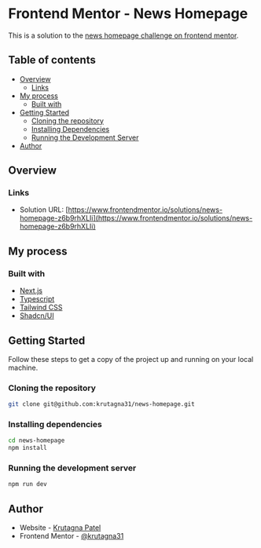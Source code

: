 # Frontend Mentor - News Homepage

This is a solution to the [news homepage challenge on frontend mentor](https://www.frontendmentor.io/challenges/news-homepage-H6SWTa1MFl).

## Table of contents

- [Overview](#overview)
  - [Links](#links)
- [My process](#my-process)
  - [Built with](#built-with)
- [Getting Started](#getting-started)
  - [Cloning the repository](#cloning-the-repository)
  - [Installing Dependencies](#installing-dependencies)
  - [Running the Development Server](#running-the-development-server)
- [Author](#author)

## Overview

### Links

- Solution URL: [https://www.frontendmentor.io/solutions/news-homepage-z6b9rhXLIi](https://www.frontendmentor.io/solutions/news-homepage-z6b9rhXLIi)

## My process

### Built with

- [Next.js](https://nextjs.org/)
- [Typescript](https://www.typescriptlang.org/)
- [Tailwind CSS](https://tailwindcss.com/)
- [Shadcn/UI](https://ui.shadcn.com/)

## Getting Started

Follow these steps to get a copy of the project up and running on your local machine.

### Cloning the repository

```sh
git clone git@github.com:krutagna31/news-homepage.git
```

### Installing dependencies

```sh
cd news-homepage
npm install
```

### Running the development server

```sh
npm run dev
```

## Author

- Website - [Krutagna Patel](https://flowcv.me/krutagna-patel)
- Frontend Mentor - [@krutagna31](https://www.frontendmentor.io/profile/krutagna31)
